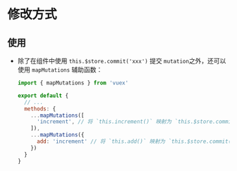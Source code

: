 # 修改方式

## 使用

- 除了在组件中使用 `this.$store.commit('xxx')` 提交 `mutation`之外，还可以使用 `mapMutations` 辅助函数：

    ```js
    import { mapMutations } from 'vuex'

    export default {
      // ...
      methods: {
        ...mapMutations([
          'increment', // 将 `this.increment()` 映射为 `this.$store.commit('increment')`
        ]),
        ...mapMutations({
          add: 'increment' // 将 `this.add()` 映射为 `this.$store.commit('increment')`
        })
      }
    }
    ```
